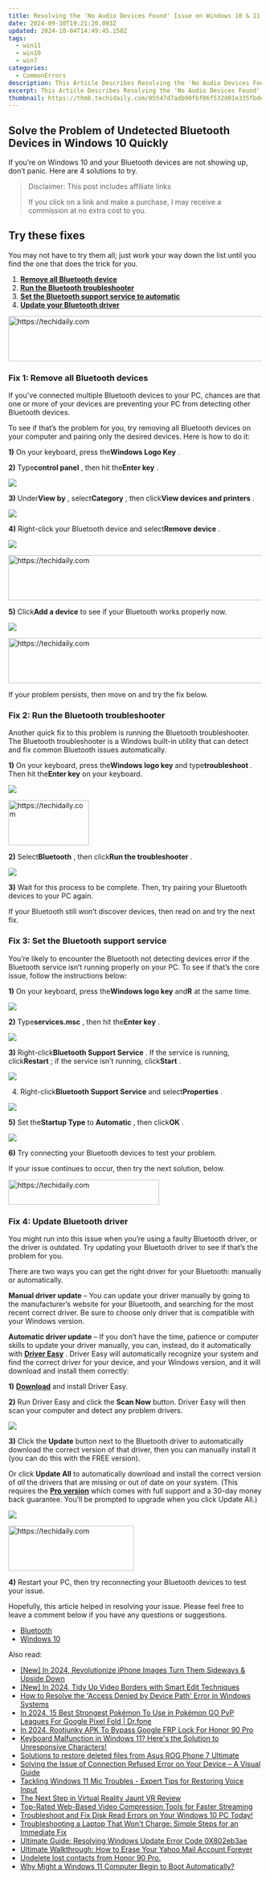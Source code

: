 ```yaml
---
title: Resolving the 'No Audio Devices Found' Issue on Windows 10 & 11
date: 2024-09-30T19:21:20.093Z
updated: 2024-10-04T14:49:45.158Z
tags:
  - win11
  - win10
  - win7
categories:
  - CommonErrors
description: This Article Describes Resolving the 'No Audio Devices Found' Issue on Windows 10 & 11
excerpt: This Article Describes Resolving the 'No Audio Devices Found' Issue on Windows 10 & 11
thumbnail: https://thmb.techidaily.com/05547d7adb90fbf06f532d01e335fbdece6e08beadfb934a2bc64b999d114da7.jpg
---
```


## Solve the Problem of Undetected Bluetooth Devices in Windows 10 Quickly

 If you’re on Windows 10 and your Bluetooth devices are not showing up, don’t panic. Here are 4 solutions to try.

>  Disclaimer: This post includes affiliate links
>
>  If you click on a link and make a purchase, I may receive a commission at no extra cost to you.
>

## Try these fixes

 You may not have to try them all; just work your way down the list until you find the one that does the trick for you.

1. **[Remove all Bluetooth device](#a)**
2. **[Run the Bluetooth troubleshooter](#b)**
3. **[Set the Bluetooth support service to automatic](#c)**
4. **[Update your Bluetooth driver](#d)**

<!-- affiliate ads begin -->
<a href="https://appsumo.8odi.net/c/5597632/2087390/7443" target="_top" id="2087390">
  <img src="//a.impactradius-go.com/display-ad/7443-2087390" border="0" alt="https://techidaily.com" width="728" height="90"/>
</a>
<img height="0" width="0" src="https://appsumo.8odi.net/i/5597632/2087390/7443" style="position:absolute;visibility:hidden;" border="0" />
<!-- affiliate ads end -->

### Fix 1: Remove all Bluetooth devices

 If you’ve connected multiple Bluetooth devices to your PC, chances are that one or more of your devices are preventing your PC from detecting other Bluetooth devices.

 To see if that’s the problem for you, try removing all Bluetooth devices on your computer and pairing only the desired devices. Here is how to do it:

**1)** On your keyboard, press the**Windows Logo Key** .

**2)** Type**control panel** , then hit the**Enter key** .

![](https://images.drivereasy.com/wp-content/uploads/2020/02/2020-02-03_15-06-07.jpg)

**3)** Under**View by** , select**Category** , then click**View devices and printers** .

![](https://images.drivereasy.com/wp-content/uploads/2020/02/2020-02-03_11-02-15.jpg)

**4)** Right-click your Bluetooth device and select**Remove device** .

![](https://images.drivereasy.com/wp-content/uploads/2020/02/2020-02-03_11-12-48.jpg)

<!-- affiliate ads begin -->
<a href="https://appsumo.8odi.net/c/5597632/2151889/7443" target="_top" id="2151889">
  <img src="//a.impactradius-go.com/display-ad/7443-2151889" border="0" alt="https://techidaily.com" width="728" height="90"/>
</a>
<img height="0" width="0" src="https://appsumo.8odi.net/i/5597632/2151889/7443" style="position:absolute;visibility:hidden;" border="0" />
<!-- affiliate ads end -->

**5)** Click**Add a device** to see if your Bluetooth works properly now.

![](https://images.drivereasy.com/wp-content/uploads/2020/02/2020-02-03_18-13-19.jpg)

<!-- affiliate ads begin -->
<a href="https://appsumo.8odi.net/c/5597632/2112008/7443" target="_top" id="2112008">
  <img src="//a.impactradius-go.com/display-ad/7443-2112008" border="0" alt="https://techidaily.com" width="728" height="90"/>
</a>
<img height="0" width="0" src="https://appsumo.8odi.net/i/5597632/2112008/7443" style="position:absolute;visibility:hidden;" border="0" />
<!-- affiliate ads end -->

If your problem persists, then move on and try the fix below.

### Fix 2: Run the Bluetooth troubleshooter

 Another quick fix to this problem is running the Bluetooth troubleshooter. The Bluetooth troubleshooter is a Windows built-in utility that can detect and fix common Bluetooth issues automatically.

**1)** On your keyboard, press the**Windows logo key** and type**troubleshoot** . Then hit the**Enter key** on your keyboard.

![](https://images.drivereasy.com/wp-content/uploads/2020/02/2020-02-03_11-35-46-1.jpg)

<!-- affiliate ads begin -->
<a href="https://aligracehair.sjv.io/c/5597632/2135396/19272" target="_top" id="2135396">
  <img src="//a.impactradius-go.com/display-ad/19272-2135396" border="0" alt="https://techidaily.com" width="160" height="90"/>
</a>
<img height="0" width="0" src="https://aligracehair.sjv.io/i/5597632/2135396/19272" style="position:absolute;visibility:hidden;" border="0" />
<!-- affiliate ads end -->

**2)** Select**Bluetooth** , then click**Run the troubleshooter** .

![](https://images.drivereasy.com/wp-content/uploads/2020/02/2020-02-03_11-48-23.jpg)

**3)** Wait for this process to be complete. Then, try pairing your Bluetooth devices to your PC again.

 If your Bluetooth still won’t discover devices, then read on and try the next fix.

### Fix 3: Set the Bluetooth support service

 You’re likely to encounter the Bluetooth not detecting devices error if the Bluetooth service isn’t running properly on your PC. To see if that’s the core issue, follow the instructions below:

**1)** On your keyboard, press the**Windows logo key** and**R** at the same time.

![](https://images.drivereasy.com/wp-content/uploads/2020/02/2020-02-03_11-56-30.jpg)

**2)** Type**services.msc** , then hit the**Enter key** .

![](https://images.drivereasy.com/wp-content/uploads/2020/02/2020-02-03_11-56-23.jpg)

**3)** Right-click**Bluetooth Support Service** . If the service is running, click**Restart** ; if the service isn’t running, click**Start** .

![](https://images.drivereasy.com/wp-content/uploads/2020/02/2020-02-03_12-00-47.jpg)

 4) Right-click**Bluetooth Support Service** and select**Properties** .

![](https://images.drivereasy.com/wp-content/uploads/2020/02/2020-02-03_17-59-45.jpg)

**5)** Set the**Startup Type** to **Automatic** , then click**OK** .

![](https://images.drivereasy.com/wp-content/uploads/2020/02/2020-02-03_18-02-50.jpg)

**6)** Try connecting your Bluetooth devices to test your problem.

If your issue continues to occur, then try the next solution, below.

<!-- affiliate ads begin -->
<a href="https://25home.pxf.io/c/5597632/2148642/16836" target="_top" id="2148642">
  <img src="//a.impactradius-go.com/display-ad/16836-2148642" border="0" alt="https://techidaily.com" width="300" height="50"/>
</a>
<img height="0" width="0" src="https://25home.pxf.io/i/5597632/2148642/16836" style="position:absolute;visibility:hidden;" border="0" />
<!-- affiliate ads end -->

### Fix 4: Update Bluetooth driver

 You might run into this issue when you’re using a faulty Bluetooth driver, or the driver is outdated. Try updating your Bluetooth driver to see if that’s the problem for you.

 There are two ways you can get the right driver for your Bluetooth: manually or automatically.

**Manual driver update** – You can update your driver manually by going to the manufacturer’s website for your Bluetooth, and searching for the most recent correct driver. Be sure to choose only driver that is compatible with your Windows version.

**Automatic driver update** – If you don’t have the time, patience or computer skills to update your driver manually, you can, instead, do it automatically with **[Driver Easy](https://tools.techidaily.com/drivereasy/download/)**  . Driver Easy will automatically recognize your system and find the correct driver for your device, and your Windows version, and it will download and install them correctly:

**1)** **[Download](https://tools.techidaily.com/drivereasy/download/)**  and install Driver Easy.

**2)** Run Driver Easy and click the **Scan Now** button. Driver Easy will then scan your computer and detect any problem drivers.

![](https://images.drivereasy.com/wp-content/uploads/2020/02/2020-02-03_17-09-57.jpg)

**3)** Click the **Update**  button next to the Bluetooth driver to automatically download the correct version of that driver, then you can manually install it (you can do this with the FREE version).

 Or click **Update All** to automatically download and install the correct version of _all_ the drivers that are missing or out of date on your system. (This requires the [**Pro version**](https://tools.techidaily.com/drivereasy/download/) which comes with full support and a 30-day money back guarantee. You’ll be prompted to upgrade when you click Update All.)

![](https://images.drivereasy.com/wp-content/uploads/2020/02/2020-02-03_17-07-08.jpg)

<!-- affiliate ads begin -->
<a href="https://aligracehair.sjv.io/c/5597632/2135398/19272" target="_top" id="2135398">
  <img src="//a.impactradius-go.com/display-ad/19272-2135398" border="0" alt="https://techidaily.com" width="250" height="90"/>
</a>
<img height="0" width="0" src="https://aligracehair.sjv.io/i/5597632/2135398/19272" style="position:absolute;visibility:hidden;" border="0" />
<!-- affiliate ads end -->

**4)** Restart your PC, then try reconnecting your Bluetooth devices to test your issue.

 Hopefully, this article helped in resolving your issue. Please feel free to leave a comment below if you have any questions or suggestions.

* [Bluetooth](https://store.drivereasy.com/order/cart.php?PRODS=4731822&QTY=1&AFFILIATE=108875)
* [Windows 10](https://tools.techidaily.com/drivereasy/download/)

<ins class="adsbygoogle"
     style="display:block"
     data-ad-format="autorelaxed"
     data-ad-client="ca-pub-7571918770474297"
     data-ad-slot="1223367746"></ins>

<ins class="adsbygoogle"
     style="display:block"
     data-ad-client="ca-pub-7571918770474297"
     data-ad-slot="8358498916"
     data-ad-format="auto"
     data-full-width-responsive="true"></ins>

<span class="atpl-alsoreadstyle">Also read:</span>
<div><ul>
<li><a href="https://vp-tips.techidaily.com/new-in-2024-revolutionize-iphone-images-turn-them-sideways-and-upside-down/"><u>[New] In 2024, Revolutionize iPhone Images Turn Them Sideways & Upside Down</u></a></li>
<li><a href="https://digital-screen-recording.techidaily.com/new-in-2024-tidy-up-video-borders-with-smart-edit-techniques/"><u>[New] In 2024, Tidy Up Video Borders with Smart Edit Techniques</u></a></li>
<li><a href="https://win-howtos.techidaily.com/how-to-resolve-the-access-denied-by-device-path-error-in-windows-systems/"><u>How to Resolve the 'Access Denied by Device Path' Error in Windows Systems</u></a></li>
<li><a href="https://pokemon-go-android.techidaily.com/in-2024-15-best-strongest-pokemon-to-use-in-pokemon-go-pvp-leagues-for-google-pixel-fold-drfone-by-drfone-virtual-android/"><u>In 2024, 15 Best Strongest Pokémon To Use in Pokémon GO PvP Leagues For Google Pixel Fold | Dr.fone</u></a></li>
<li><a href="https://unlock-android.techidaily.com/in-2024-rootjunky-apk-to-bypass-google-frp-lock-for-honor-90-pro-by-drfone-android/"><u>In 2024, Rootjunky APK To Bypass Google FRP Lock For Honor 90 Pro</u></a></li>
<li><a href="https://win-howtos.techidaily.com/keyboard-malfunction-in-windows-11-heres-the-solution-to-unresponsive-characters/"><u>Keyboard Malfunction in Windows 11? Here's the Solution to Unresponsive Characters!</u></a></li>
<li><a href="https://techidaily.com/solutions-to-restore-deleted-files-from-asus-rog-phone-7-ultimate-by-fonelab-android-recover-data/"><u>Solutions to restore deleted files from Asus ROG Phone 7 Ultimate</u></a></li>
<li><a href="https://win-howtos.techidaily.com/solving-the-issue-of-connection-refused-error-on-your-device-a-visual-guide/"><u>Solving the Issue of Connection Refused Error on Your Device – A Visual Guide</u></a></li>
<li><a href="https://win-howtos.techidaily.com/tackling-windows-11-mic-troubles-expert-tips-for-restoring-voice-input/"><u>Tackling Windows 11 Mic Troubles - Expert Tips for Restoring Voice Input</u></a></li>
<li><a href="https://extra-hints.techidaily.com/the-next-step-in-virtual-reality-jaunt-vr-review/"><u>The Next Step in Virtual Reality Jaunt VR Review</u></a></li>
<li><a href="https://blog-min.techidaily.com/top-rated-web-based-video-compression-tools-for-faster-streaming/"><u>Top-Rated Web-Based Video Compression Tools for Faster Streaming</u></a></li>
<li><a href="https://win-howtos.techidaily.com/troubleshoot-and-fix-disk-read-errors-on-your-windows-10-pc-today/"><u>Troubleshoot and Fix Disk Read Errors on Your Windows 10 PC Today!</u></a></li>
<li><a href="https://win-howtos.techidaily.com/troubleshooting-a-laptop-that-wont-charge-simple-steps-for-an-immediate-fix/"><u>Troubleshooting a Laptop That Won't Charge: Simple Steps for an Immediate Fix</u></a></li>
<li><a href="https://win-howtos.techidaily.com/ultimate-guide-resolving-windows-update-error-code-0x802eb3ae/"><u>Ultimate Guide: Resolving Windows Update Error Code 0X802eb3ae</u></a></li>
<li><a href="https://tech-recovery.techidaily.com/ultimate-walkthrough-how-to-erase-your-yahoo-mail-account-forever/"><u>Ultimate Walkthrough: How to Erase Your Yahoo Mail Account Forever</u></a></li>
<li><a href="https://techidaily.com/undelete-lost-contacts-from-honor-90-pro-by-fonelab-android-recover-contacts/"><u>Undelete lost contacts from Honor 90 Pro.</u></a></li>
<li><a href="https://win-howtos.techidaily.com/why-might-a-windows-11-computer-begin-to-boot-automatically/"><u>Why Might a Windows 11 Computer Begin to Boot Automatically?</u></a></li>
</ul></div>

